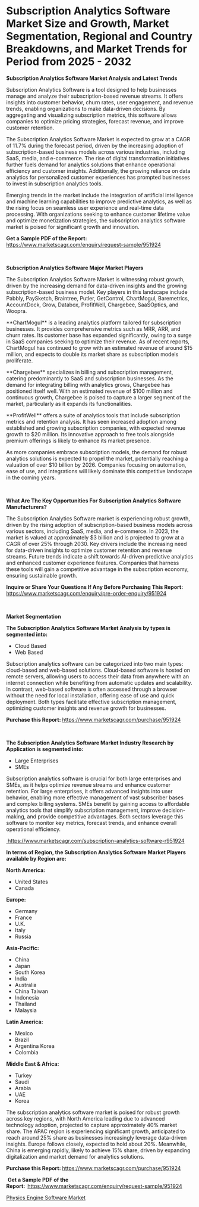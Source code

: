 <p><h1>Subscription Analytics Software Market Size and Growth, Market Segmentation, Regional and Country Breakdowns, and Market Trends for Period from 2025 -  2032</h1></p><p><strong>Subscription Analytics Software Market Analysis and Latest Trends</strong></p>
<p><p>Subscription Analytics Software is a tool designed to help businesses manage and analyze their subscription-based revenue streams. It offers insights into customer behavior, churn rates, user engagement, and revenue trends, enabling organizations to make data-driven decisions. By aggregating and visualizing subscription metrics, this software allows companies to optimize pricing strategies, forecast revenue, and improve customer retention.</p><p>The Subscription Analytics Software Market is expected to grow at a CAGR of 11.7% during the forecast period, driven by the increasing adoption of subscription-based business models across various industries, including SaaS, media, and e-commerce. The rise of digital transformation initiatives further fuels demand for analytics solutions that enhance operational efficiency and customer insights. Additionally, the growing reliance on data analytics for personalized customer experiences has prompted businesses to invest in subscription analytics tools.</p><p>Emerging trends in the market include the integration of artificial intelligence and machine learning capabilities to improve predictive analytics, as well as the rising focus on seamless user experience and real-time data processing. With organizations seeking to enhance customer lifetime value and optimize monetization strategies, the subscription analytics software market is poised for significant growth and innovation.</p></p>
<p><strong>Get a Sample PDF of the Report:&nbsp;</strong> <a href="https://www.marketscagr.com/enquiry/request-sample/951924?utm_campaign=2520&utm_medium=2&utm_source=Github&utm_content=ia&utm_term=06032025&utm_id=subscription-analytics-software">https://www.marketscagr.com/enquiry/request-sample/951924</a></p>
<p>&nbsp;</p>
<p><strong>Subscription Analytics Software Major Market Players</strong></p>
<p><p>The Subscription Analytics Software Market is witnessing robust growth, driven by the increasing demand for data-driven insights and the growing subscription-based business model. Key players in this landscape include Pabbly, PaySketch, Braintree, Putler, GetControl, ChartMogul, Baremetrics, AccountDock, Grow, Databox, ProfitWell, Chargebee, SaaSOptics, and Woopra.</p><p>**ChartMogul** is a leading analytics platform tailored for subscription businesses. It provides comprehensive metrics such as MRR, ARR, and churn rates. Its customer base has expanded significantly, owing to a surge in SaaS companies seeking to optimize their revenue. As of recent reports, ChartMogul has continued to grow with an estimated revenue of around $15 million, and expects to double its market share as subscription models proliferate.</p><p>**Chargebee** specializes in billing and subscription management, catering predominantly to SaaS and subscription businesses. As the demand for integrating billing with analytics grows, Chargebee has positioned itself well. With an estimated revenue of $100 million and continuous growth, Chargebee is poised to capture a larger segment of the market, particularly as it expands its functionalities.</p><p>**ProfitWell** offers a suite of analytics tools that include subscription metrics and retention analysis. It has seen increased adoption among established and growing subscription companies, with expected revenue growth to $20 million. Its innovative approach to free tools alongside premium offerings is likely to enhance its market presence.</p><p>As more companies embrace subscription models, the demand for robust analytics solutions is expected to propel the market, potentially reaching a valuation of over $10 billion by 2026. Companies focusing on automation, ease of use, and integrations will likely dominate this competitive landscape in the coming years.</p></p>
<p>&nbsp;</p>
<p><strong>What Are The Key Opportunities For Subscription Analytics Software Manufacturers?</strong></p>
<p><p>The Subscription Analytics Software market is experiencing robust growth, driven by the rising adoption of subscription-based business models across various sectors, including SaaS, media, and e-commerce. In 2023, the market is valued at approximately $3 billion and is projected to grow at a CAGR of over 25% through 2030. Key drivers include the increasing need for data-driven insights to optimize customer retention and revenue streams. Future trends indicate a shift towards AI-driven predictive analytics and enhanced customer experience features. Companies that harness these tools will gain a competitive advantage in the subscription economy, ensuring sustainable growth.</p></p>
<p><strong>Inquire or Share Your Questions If Any Before Purchasing This Report:</strong> <a href="https://www.marketscagr.com/enquiry/pre-order-enquiry/951924?utm_campaign=2520&utm_medium=2&utm_source=Github&utm_content=ia&utm_term=06032025&utm_id=subscription-analytics-software">https://www.marketscagr.com/enquiry/pre-order-enquiry/951924</a></p>
<p>&nbsp;</p>
<p><strong>Market Segmentation</strong></p>
<p><strong>The Subscription Analytics Software Market Analysis by types is segmented into:</strong></p>
<p><ul><li>Cloud Based</li><li>Web Based</li></ul></p>
<p><p>Subscription analytics software can be categorized into two main types: cloud-based and web-based solutions. Cloud-based software is hosted on remote servers, allowing users to access their data from anywhere with an internet connection while benefiting from automatic updates and scalability. In contrast, web-based software is often accessed through a browser without the need for local installation, offering ease of use and quick deployment. Both types facilitate effective subscription management, optimizing customer insights and revenue growth for businesses.</p></p>
<p><strong>Purchase this Report:&nbsp;</strong><a href="https://www.marketscagr.com/purchase/951924?utm_campaign=2520&utm_medium=2&utm_source=Github&utm_content=ia&utm_term=06032025&utm_id=subscription-analytics-software">https://www.marketscagr.com/purchase/951924</a></p>
<p>&nbsp;</p>
<p><strong>The Subscription Analytics Software Market Industry Research by Application is segmented into:</strong></p>
<p><ul><li>Large Enterprises</li><li>SMEs</li></ul></p>
<p><p>Subscription analytics software is crucial for both large enterprises and SMEs, as it helps optimize revenue streams and enhance customer retention. For large enterprises, it offers advanced insights into user behavior, enabling more effective management of vast subscriber bases and complex billing systems. SMEs benefit by gaining access to affordable analytics tools that simplify subscription management, improve decision-making, and provide competitive advantages. Both sectors leverage this software to monitor key metrics, forecast trends, and enhance overall operational efficiency.</p></p>
<p><a href="https://www.marketscagr.com/subscription-analytics-software-r951924?utm_campaign=2520&utm_medium=2&utm_source=Github&utm_content=ia&utm_term=06032025&utm_id=subscription-analytics-software">&nbsp;https://www.marketscagr.com/subscription-analytics-software-r951924</a></p>
<p><strong>In terms of Region, the Subscription Analytics Software Market Players available by Region are:</strong></p>
<p>
    <p> <strong> North America: </strong>
        <ul>
            <li>United States</li>
            <li>Canada</li>
        </ul>
        </p> 
    <p> <strong> Europe: </strong>
        <ul>
            <li>Germany</li>
            <li>France</li>
            <li>U.K.</li>
            <li>Italy</li>
            <li>Russia</li>
        </ul>
        </p> 
    <p> <strong> Asia-Pacific: </strong>
        <ul>
            <li>China</li>
            <li>Japan</li>
            <li>South Korea</li>
            <li>India</li>
            <li>Australia</li>
            <li>China Taiwan</li>
            <li>Indonesia</li>
            <li>Thailand</li>
            <li>Malaysia</li>
        </ul>
        </p> 
    <p> <strong> Latin America: </strong>
        <ul>
            <li>Mexico</li>
            <li>Brazil</li>
            <li>Argentina Korea</li>
            <li>Colombia</li>
        </ul>
        </p> 
    <p> <strong> Middle East & Africa: </strong>
        <ul>
            <li>Turkey</li>
            <li>Saudi</li>
            <li>Arabia</li>
            <li>UAE</li>
            <li>Korea</li>
        </ul>
    </p>
    </p>
<p><p>The subscription analytics software market is poised for robust growth across key regions, with North America leading due to advanced technology adoption, projected to capture approximately 40% market share. The APAC region is experiencing significant growth, anticipated to reach around 25% share as businesses increasingly leverage data-driven insights. Europe follows closely, expected to hold about 20%. Meanwhile, China is emerging rapidly, likely to achieve 15% share, driven by expanding digitalization and market demand for analytics solutions.</p></p>
<p><strong>Purchase this Report: </strong><a href="https://www.marketscagr.com/purchase/951924?utm_campaign=2520&utm_medium=2&utm_source=Github&utm_content=ia&utm_term=06032025&utm_id=subscription-analytics-software">https://www.marketscagr.com/purchase/951924</a></p>
<p>&nbsp;<strong>Get a Sample PDF of the Report:&nbsp;&nbsp;</strong><a href="https://www.marketscagr.com/enquiry/request-sample/951924?utm_campaign=2520&utm_medium=2&utm_source=Github&utm_content=ia&utm_term=06032025&utm_id=subscription-analytics-software">https://www.marketscagr.com/enquiry/request-sample/951924</a></p>
<p><strong></strong></p>
<p><p><a href="https://github.com/boitafbg/Market-Research-Report-List-1/blob/main/physics-engine-software-market.md?utm_campaign=2520&utm_medium=2&utm_source=Github&utm_content=ia&utm_term=06032025&utm_id=subscription-analytics-software">Physics Engine Software Market</a></p></p>